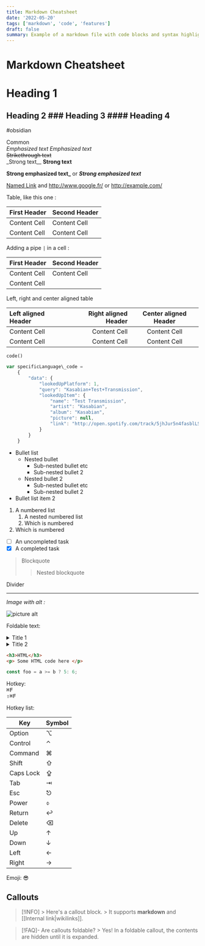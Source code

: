 ```yaml
---
title: Markdown Cheatsheet
date: '2022-05-20'
tags: ['markdown', 'code', 'features']
draft: false
summary: Example of a markdown file with code blocks and syntax highlighting
---
```


# Markdown Cheatsheet

# Heading 1

## Heading 2 ### Heading 3 #### Heading 4

#obsidian

Common  
_Emphasized text_ _Emphasized text_  
~~Strikethrough text~~  
\_Strong text\_\_ **Strong text**

**Strong emphasized text\_** or **_Strong emphasized text_**

[Named Link](http://www.google.fr/ 'Named link title') and http://www.google.fr/ or http://example.com/

Table, like this one :

| First Header | Second Header |
| ------------ | ------------- |
| Content Cell | Content Cell  |
| Content Cell | Content Cell  |

Adding a pipe `|` in a cell :

| First Header | Second Header |
| ------------ | ------------- |
| Content Cell | Content Cell  |
| Content Cell |               |

Left, right and center aligned table

| Left aligned Header | Right aligned Header | Center aligned Header |
| :------------------ | -------------------: | :-------------------: |
| Content Cell        |         Content Cell |     Content Cell      |
| Content Cell        |         Content Cell |     Content Cell      |

`code()`

```javascript
var specificLanguage\_code =
    {
        "data": {
            "lookedUpPlatform": 1,
            "query": "Kasabian+Test+Transmission",
            "lookedUpItem": {
                "name": "Test Transmission",
                "artist": "Kasabian",
                "album": "Kasabian",
                "picture": null,
                "link": "http://open.spotify.com/track/5jhJur5n4fasblLSCOcrTp"
            }
        }
    }
```

- Bullet list
  - Nested bullet
    - Sub-nested bullet etc
    - Sub-nested bullet 2
  - Nested bullet 2
    - Sub-nested bullet etc
    - Sub-nested bullet 2
- Bullet list item 2

1. A numbered list
   1. A nested numbered list
   2. Which is numbered
2. Which is numbered

- [ ] An uncompleted task
- [x] A completed task

> Blockquote
>
> > Nested blockquote

Divider

---

_Image with alt :_

![picture alt](http://via.placeholder.com/200x150 'Title is optional')

Foldable text:

<details>  
  <summary>Title 1</summary>  
  <p>Content 1 Content 1 Content 1 Content 1 Content 1</p>  
</details>  
<details>  
  <summary>Title 2</summary>  
  <p>Content 2 Content 2 Content 2 Content 2 Content 2</p>  
</details>  
  
  
```html  
<h3>HTML</h3>  
<p> Some HTML code here </p>  
```  
  
```Typescript  
const foo = a >= b ? 5: 6;  
```  
  
Hotkey:  
<kbd>⌘F</kbd>  
<kbd>⇧⌘F</kbd>  
  
Hotkey list:  
  
| Key | Symbol |  
| --- | --- |  
| Option | ⌥ |  
| Control | ⌃ |  
| Command | ⌘ |  
| Shift | ⇧ |  
| Caps Lock | ⇪ |  
| Tab | ⇥ |  
| Esc | ⎋ |  
| Power | ⌽ |  
| Return | ↩ |  
| Delete | ⌫ |  
| Up | ↑ |  
| Down | ↓ |  
| Left | ← |  
| Right | → |  
  
Emoji: 😎  
  
## Callouts  
  
> [!INFO] > Here's a callout block. > It supports **markdown** and [[Internal link|wikilinks]].  
  
> [!FAQ]- Are callouts foldable? > Yes! In a foldable callout, the contents are hidden until it is expanded.
